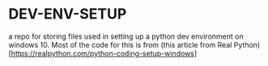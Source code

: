 # DEV-ENV-SETUP
a repo for storing files used in setting up a python dev environment on windows 10.
Most of the code for this is from (this article from Real Python)[https://realpython.com/python-coding-setup-windows]
